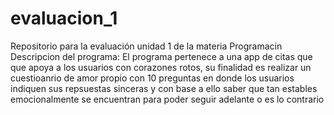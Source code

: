 # evaluacion_1
Repositorio para la evaluación unidad 1 de la materia Programacin
Descripcion del programa:
El programa pertenece a una app de citas que que apoya a los usuarios con corazones rotos, su finalidad es realizar un cuestioanrio de amor propio con 10 preguntas en donde los usuarios indiquen sus repsuestas sinceras y con base a ello saber que tan estables emocionalmente se encuentran para poder seguir adelante o es lo contrario

